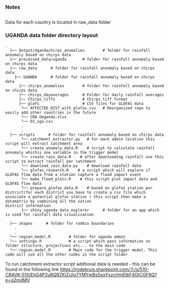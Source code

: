 ### Notes
##
Data for each country is located in raw_data folder



### UGANDA data folder directory layout

    .
      ├── Output/Ugandachirps_anomalies        # folder for rainfall annomaly based on chirps data 
      ├── processed_data/uganda       # folder for rainfall annomaly based on chirps data 
      ├── raw_data      # folder for rainfall annomaly based on chirps data 
        ├── UGANDA      # folder for rainfall annomaly based on chirps data       
          ├── chirps_anomalies        # folder for rainfall annomaly based on chirps data 
          ├── chirps_dayaverages      # Folder for daily rainfall averages
          ├── Chirps_tiffs            # Chirps tiff format 
          ├── glofs                   # CSV files for GLOFAS data
           └── AFFECTED_DIST_with_glofas.csv   # Reorganized repo to easily add other countries in the future
           └── CRA Oeganda.xlsx
           └── DI_uga.csv
           .
           .
      ├── scripts      # folder for rainfall annomaly based on chirps data 
           └── catchment_extractor.py   # for each admin location this script will extract catchment area
           └── create_anomaly_data.R    # script to calculate rainfall annomaly whichis one variable in the trigger model
           └── create_rain_data.R    # after downloading rainfall use this script to extract rainfall per catchment 
           └── download_rain_data.py    # download rainfall data
           └── glofas_research.R    # a script which will explore if GLOFAS flow data from a station capture a flood impact event 
           └── make_flood_plots.R    # this script plot impact data and GLOFAS flow data
           └── prepare_glofas_data.R    # based on glofas station per district(for each district you have to create a csv file which                                        associate a potential glofas station ) this script then make a datamatrix by combining all the sation                                    district information
           ├── shiny_uganda_data_explorer      # folder for an app which is used for rainfall data visualization          
      
      ├── shapes      # folder for radmin boundaries 
        .
        .
      └── region_model.R        # folder for uganda admin 
      └── settings.R            # a script which pass information on folder structure, projections etc... to the main code
      └── region_model.R        # Main code for the trigger model. This code will use all the other codes in the script folder 
      
To run catchment extractor script addtional data is needed - this can be found in the following link https://rodekruis.sharepoint.com/:f:/s/510-CRAVK-510/EhG4P2uRQRZKjZiJlo7YMYwBs5sqYxzcHmElbF4GtCGF6Q?e=g2mdMV
